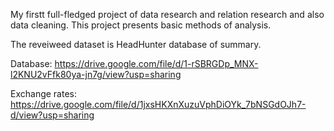 My firstt full-fledged project of data research and relation research and also data cleaning.
This project presents basic methods of analysis.

The reveiweed dataset is HeadHunter database of summary.

Database: https://drive.google.com/file/d/1-rSBRGDp_MNX-l2KNU2vFfk80ya-jn7g/view?usp=sharing

Exchange rates: https://drive.google.com/file/d/1jxsHKXnXuzuVphDiOYk_7bNSGdOJh7-d/view?usp=sharing
